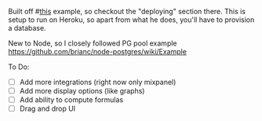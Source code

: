 Built off #[this](https://github.com/fullstackreact/food-lookup-demo) example, so checkout the "deploying" section there. This is setup to run on Heroku, so apart from what he does, you'll have to provision a database.

New to Node, so I closely followed PG pool example
https://github.com/brianc/node-postgres/wiki/Example

To Do:
- [ ] Add more integrations (right now only mixpanel)
- [ ] Add more display options (like graphs)
- [ ] Add ability to compute formulas
- [ ] Drag and drop UI